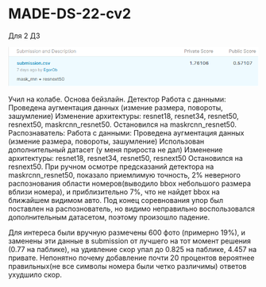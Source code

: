 # MADE-DS-22-cv2
Для 2 ДЗ

![](score.png)

Учил на колабе. 
Основа бейзлайн.
Детектор
  Работа с данными:
    Проведена аугментация данных (измение размера, повороты, зашумление)
  Изменение архитектуры:
    resnet18, resnet34, resnet50, resnext50, maskrcnn_resnet50.
    Остановился на maskrcnn_resnet50.
Распознаватель:
  Работа с данными:
    Проведена аугментация данных (измение размера, повороты, зашумление)
    Использован дополнительный датасет (у меня прироста не дал)
  Изменение архитектуры:
    resnet18, resnet34, resnet50, resnext50
    Остановился на resnext50.
При ручном осмотре предсказаний детектора на maskrcnn_resnet50, показало приемлимую точность, 2% неверного распознования области номеров(выводило bbox небольшого размера вблизи номера), и приблизительно 7%, что не найдет bbox на ближайшем видимом авто.
Под конец соревнования упор был поставлен на распознователь, но видимо неправильно воспользовался дополнительным датасетом, поэтому произошло падение.

Для интереса были вручную размечены 600 фото (примерно 19%), и заменены эти данные в submission от лучшего на тот момент решения (0.77 на паблике), на удивление скор упал до 0.825 на паблике, 4.457 на привате. Непонятно почему добавление почти 20 процентов вероятнее правильных(не все символы номера были четко различимы) ответов ухудшило скор.

